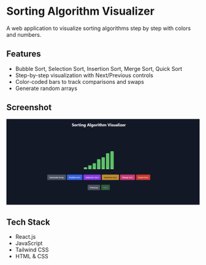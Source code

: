 # Sorting Algorithm Visualizer

A web application to visualize sorting algorithms step by step with colors and numbers.

## Features
- Bubble Sort, Selection Sort, Insertion Sort, Merge Sort, Quick Sort
- Step-by-step visualization with Next/Previous controls
- Color-coded bars to track comparisons and swaps
- Generate random arrays

## Screenshot
![Sorting Visualizer](ss.png)

## Tech Stack
- React.js
- JavaScript
- Tailwind CSS
- HTML & CSS


